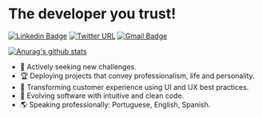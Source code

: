 # The developer you trust!

[![Linkedin Badge](https://img.shields.io/badge/-LinkedIn-blue?style=flat-square&logo=Linkedin&logoColor=white&link=https://www.linkedin.com/in/joakimteixeira/?locale=en_US)](https://www.linkedin.com/in/joakimteixeira/?locale=en_US)
[![Twitter URL](https://img.shields.io/badge/-Twitter-1DA1F2?style=flat-square&logo=twitter&logoColor=white&link=https://twitter.com/JoakimTeixeira)](https://twitter.com/JoakimTeixeira)
[![Gmail Badge](https://img.shields.io/badge/-Outlook-0078D4?style=flat-square&logo=microsoft-outlook&logoColor=white&link=mailto:setokim1@hotmail.com)](mailto:setokim1@hotmail.com)

[![Anurag's github stats](https://github-readme-stats.vercel.app/api?username=JoakimTeixeira&show_icons=true)](https://github.com/JoakimTeixeira/github-readme-stats)

- 🚀 Actively seeking new challenges.
- 🏆 Deploying projects that convey professionalism, life and personality.
- 🎨 Transforming customer experience using UI and UX best practices.
- 🌱 Evolving software with intuitive and clean code.
- 🌎 Speaking professionally: Portuguese, English, Spanish.
